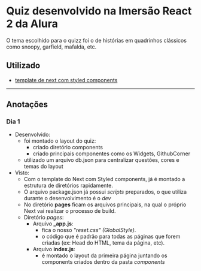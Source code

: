 # Quiz desenvolvido na Imersão React 2 da Alura
O tema escolhido para o quizz foi o de histórias em quadrinhos clássicos como snoopy, garfield, mafalda, etc.

## Utilizado
- [template de next com styled components](https://github.com/vercel/next.js/tree/canary/examples/with-styled-components)

---

## Anotações
### Dia 1

- Desenvolvido:
  - foi montado o layout do quiz:
    - criado diretório components
    - criado principais componentes como os Widgets, GithubCorner
  - utilizado um arquivo db.json para centralizar questões, cores e temas do layout
- Visto: 
  - Com o template do Next com Styled components, já é montado a estrutura de diretórios rapidamente. 
  - O arquivo package.json já possui *scripts* preparados, o que utiliza durante o desenvolvimento é o *dev*
  - No diretório **pages** ficam os arquivos principais, na qual o próprio Next vai realizar o processo de build.
  - Diretório *pages*:
    - Arquivo **_app.js**:
      - fica o nosso *"reset.css" (GlobalStyle)*.
      - o código que é padrão para todas as páginas que forem criadas (ex: Head do HTML, tema da página, etc).
    - Arquivo **index.js**:
      - é montado o layout da primeira página juntando os components criados dentro da pasta *components*
